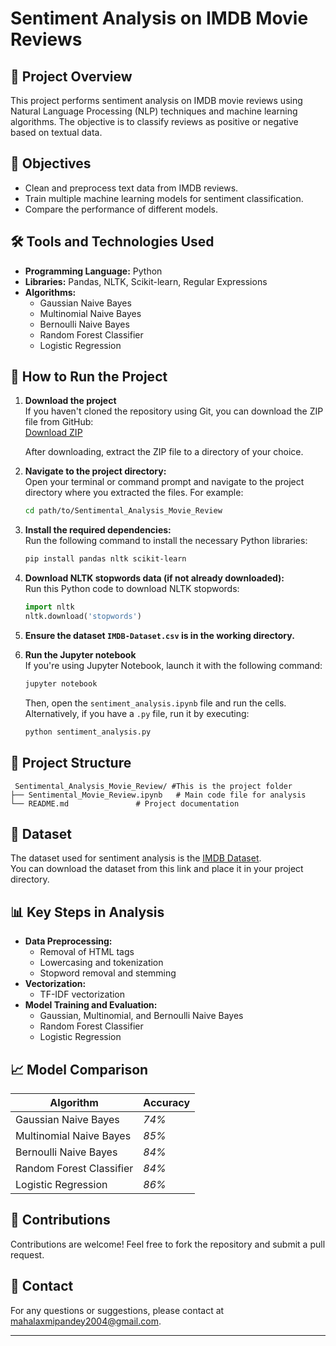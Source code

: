 # Sentiment Analysis on IMDB Movie Reviews

## 📑 Project Overview  
This project performs sentiment analysis on IMDB movie reviews using Natural Language Processing (NLP) techniques and machine learning algorithms. The objective is to classify reviews as positive or negative based on textual data.

## 🎯 Objectives  
- Clean and preprocess text data from IMDB reviews.
- Train multiple machine learning models for sentiment classification.
- Compare the performance of different models.

## 🛠️ Tools and Technologies Used  
- **Programming Language:** Python  
- **Libraries:** Pandas, NLTK, Scikit-learn, Regular Expressions  
- **Algorithms:**  
  - Gaussian Naive Bayes  
  - Multinomial Naive Bayes  
  - Bernoulli Naive Bayes  
  - Random Forest Classifier  
  - Logistic Regression  

## 🚀 How to Run the Project  

1. **Download the project**  
   If you haven't cloned the repository using Git, you can download the ZIP file from GitHub:  
   [Download ZIP](https://github.com/mlaxmi1304/Sentimental_Analysis_Movie_Review)

   After downloading, extract the ZIP file to a directory of your choice.

2. **Navigate to the project directory:**  
   Open your terminal or command prompt and navigate to the project directory where you extracted the files. For example:
   ```bash
   cd path/to/Sentimental_Analysis_Movie_Review
   ```

3. **Install the required dependencies:**  
   Run the following command to install the necessary Python libraries:
   ```bash
   pip install pandas nltk scikit-learn
   ```

4. **Download NLTK stopwords data (if not already downloaded):**  
   Run this Python code to download NLTK stopwords:
   ```python
   import nltk
   nltk.download('stopwords')
   ```

5. **Ensure the dataset `IMDB-Dataset.csv` is in the working directory.**

6. **Run the Jupyter notebook**  
   If you're using Jupyter Notebook, launch it with the following command:
   ```bash
   jupyter notebook
   ```
   Then, open the `sentiment_analysis.ipynb` file and run the cells. Alternatively, if you have a `.py` file, run it by executing:
   ```bash
   python sentiment_analysis.py
   ```

## 📂 Project Structure  
```
 Sentimental_Analysis_Movie_Review/ #This is the project folder
├── Sentimental_Movie_Review.ipynb   # Main code file for analysis 
└── README.md               # Project documentation
```

## 📂 Dataset
The dataset used for sentiment analysis is the [IMDB Dataset](https://media.geeksforgeeks.org/wp-content/uploads/20240514105101/IMDB-Dataset.csv).  
You can download the dataset from this link and place it in your project directory.


## 📊 Key Steps in Analysis  
- **Data Preprocessing:**  
  - Removal of HTML tags  
  - Lowercasing and tokenization  
  - Stopword removal and stemming  
- **Vectorization:**  
  - TF-IDF vectorization  
- **Model Training and Evaluation:**  
  - Gaussian, Multinomial, and Bernoulli Naive Bayes  
  - Random Forest Classifier  
  - Logistic Regression  

## 📈 Model Comparison  
| Algorithm                 | Accuracy   |
|---------------------------|------------|
| Gaussian Naive Bayes      | *74%*      |
| Multinomial Naive Bayes   | *85%*      |
| Bernoulli Naive Bayes     | *84%*      |
| Random Forest Classifier  | *84%*      |
| Logistic Regression       | *86%*      |

## 🙌 Contributions  
Contributions are welcome! Feel free to fork the repository and submit a pull request.

## 📧 Contact  
For any questions or suggestions, please contact at mahalaxmipandey2004@gmail.com.

---

